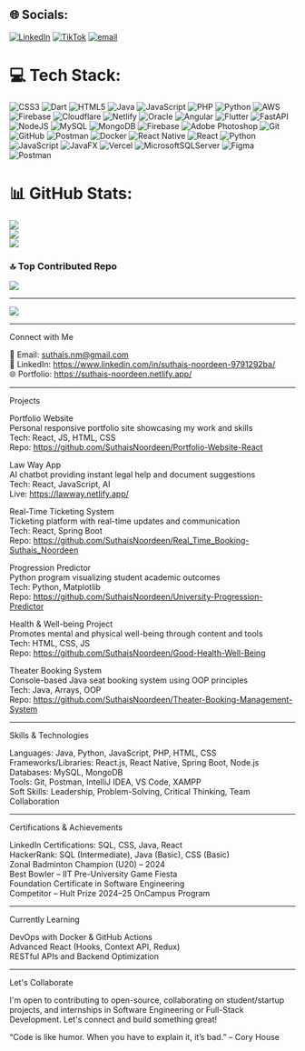 
## 🌐 Socials:
[![LinkedIn](https://img.shields.io/badge/LinkedIn-%230077B5.svg?logo=linkedin&logoColor=white)](https://linkedin.com/in/https://www.linkedin.com/in/suthais-noordeen-9791292ba/) [![TikTok](https://img.shields.io/badge/TikTok-%23000000.svg?logo=TikTok&logoColor=white)](https://tiktok.com/@@suthaisnoordeen) [![email](https://img.shields.io/badge/Email-D14836?logo=gmail&logoColor=white)](mailto:suthais.nm@gmail.com) 

# 💻 Tech Stack:
![CSS3](https://img.shields.io/badge/css3-%231572B6.svg?style=for-the-badge&logo=css3&logoColor=white) ![Dart](https://img.shields.io/badge/dart-%230175C2.svg?style=for-the-badge&logo=dart&logoColor=white) ![HTML5](https://img.shields.io/badge/html5-%23E34F26.svg?style=for-the-badge&logo=html5&logoColor=white) ![Java](https://img.shields.io/badge/java-%23ED8B00.svg?style=for-the-badge&logo=openjdk&logoColor=white) ![JavaScript](https://img.shields.io/badge/javascript-%23323330.svg?style=for-the-badge&logo=javascript&logoColor=%23F7DF1E) ![PHP](https://img.shields.io/badge/php-%23777BB4.svg?style=for-the-badge&logo=php&logoColor=white) ![Python](https://img.shields.io/badge/python-3670A0?style=for-the-badge&logo=python&logoColor=ffdd54) ![AWS](https://img.shields.io/badge/AWS-%23FF9900.svg?style=for-the-badge&logo=amazon-aws&logoColor=white) ![Firebase](https://img.shields.io/badge/firebase-%23039BE5.svg?style=for-the-badge&logo=firebase) ![Cloudflare](https://img.shields.io/badge/Cloudflare-F38020?style=for-the-badge&logo=Cloudflare&logoColor=white) ![Netlify](https://img.shields.io/badge/netlify-%23000000.svg?style=for-the-badge&logo=netlify&logoColor=#00C7B7) ![Oracle](https://img.shields.io/badge/Oracle-F80000?style=for-the-badge&logo=oracle&logoColor=white) ![Angular](https://img.shields.io/badge/angular-%23DD0031.svg?style=for-the-badge&logo=angular&logoColor=white) ![Flutter](https://img.shields.io/badge/Flutter-%2302569B.svg?style=for-the-badge&logo=Flutter&logoColor=white) ![FastAPI](https://img.shields.io/badge/FastAPI-005571?style=for-the-badge&logo=fastapi) ![NodeJS](https://img.shields.io/badge/node.js-6DA55F?style=for-the-badge&logo=node.js&logoColor=white) ![MySQL](https://img.shields.io/badge/mysql-4479A1.svg?style=for-the-badge&logo=mysql&logoColor=white) ![MongoDB](https://img.shields.io/badge/MongoDB-%234ea94b.svg?style=for-the-badge&logo=mongodb&logoColor=white) ![Firebase](https://img.shields.io/badge/firebase-a08021?style=for-the-badge&logo=firebase&logoColor=ffcd34) ![Adobe Photoshop](https://img.shields.io/badge/adobe%20photoshop-%2331A8FF.svg?style=for-the-badge&logo=adobe%20photoshop&logoColor=white) ![Git](https://img.shields.io/badge/git-%23F05033.svg?style=for-the-badge&logo=git&logoColor=white) ![GitHub](https://img.shields.io/badge/github-%23121011.svg?style=for-the-badge&logo=github&logoColor=white) ![Postman](https://img.shields.io/badge/Postman-FF6C37?style=for-the-badge&logo=postman&logoColor=white) ![Docker](https://img.shields.io/badge/docker-%230db7ed.svg?style=for-the-badge&logo=docker&logoColor=white) ![React Native](https://img.shields.io/badge/react_native-%2320232a.svg?style=for-the-badge&logo=react&logoColor=%2361DAFB) ![React](https://img.shields.io/badge/react-%2320232a.svg?style=for-the-badge&logo=react&logoColor=%2361DAFB) ![Python](https://img.shields.io/badge/python-3670A0?style=for-the-badge&logo=python&logoColor=ffdd54) ![JavaScript](https://img.shields.io/badge/javascript-%23323330.svg?style=for-the-badge&logo=javascript&logoColor=%23F7DF1E) ![JavaFX](https://img.shields.io/badge/javafx-%23FF0000.svg?style=for-the-badge&logo=javafx&logoColor=white) ![Vercel](https://img.shields.io/badge/vercel-%23000000.svg?style=for-the-badge&logo=vercel&logoColor=white) ![MicrosoftSQLServer](https://img.shields.io/badge/Microsoft%20SQL%20Server-CC2927?style=for-the-badge&logo=microsoft%20sql%20server&logoColor=white) ![Figma](https://img.shields.io/badge/figma-%23F24E1E.svg?style=for-the-badge&logo=figma&logoColor=white) ![Postman](https://img.shields.io/badge/Postman-FF6C37?style=for-the-badge&logo=postman&logoColor=white)
# 📊 GitHub Stats:
![](https://github-readme-stats.vercel.app/api?username=SuthaisNoordeen&theme=swift&hide_border=false&include_all_commits=true&count_private=false)<br/>
![](https://nirzak-streak-stats.vercel.app/?user=SuthaisNoordeen&theme=swift&hide_border=false)<br/>
![](https://github-readme-stats.vercel.app/api/top-langs/?username=SuthaisNoordeen&theme=swift&hide_border=false&include_all_commits=true&count_private=false&layout=compact)

### 🔝 Top Contributed Repo
![](https://github-contributor-stats.vercel.app/api?username=SuthaisNoordeen&limit=5&theme=dark&combine_all_yearly_contributions=true)

---
[![](https://visitcount.itsvg.in/api?id=SuthaisNoordeen&icon=0&color=0)](https://visitcount.itsvg.in)

<!-- Proudly created with GPRM ( https://gprm.itsvg.in ) -->

---

Connect with Me

📧 Email: suthais.nm@gmail.com  
💼 LinkedIn: https://www.linkedin.com/in/suthais-noordeen-9791292ba/  
🌐 Portfolio: https://suthais-noordeen.netlify.app/  

---

Projects

Portfolio Website  
Personal responsive portfolio site showcasing my work and skills  
Tech: React, JS, HTML, CSS  
Repo: https://github.com/SuthaisNoordeen/Portfolio-Website-React  

Law Way App  
AI chatbot providing instant legal help and document suggestions  
Tech: React, JavaScript, AI  
Live: https://lawway.netlify.app/  

Real-Time Ticketing System  
Ticketing platform with real-time updates and communication  
Tech: React, Spring Boot  
Repo: https://github.com/SuthaisNoordeen/Real_Time_Booking-Suthais_Noordeen  

Progression Predictor  
Python program visualizing student academic outcomes  
Tech: Python, Matplotlib  
Repo: https://github.com/SuthaisNoordeen/University-Progression-Predictor  

Health & Well-being Project  
Promotes mental and physical well-being through content and tools  
Tech: HTML, CSS, JS  
Repo: https://github.com/SuthaisNoordeen/Good-Health-Well-Being  

Theater Booking System  
Console-based Java seat booking system using OOP principles  
Tech: Java, Arrays, OOP  
Repo: https://github.com/SuthaisNoordeen/Theater-Booking-Management-System  

---

Skills & Technologies

Languages: Java, Python, JavaScript, PHP, HTML, CSS  
Frameworks/Libraries: React.js, React Native, Spring Boot, Node.js  
Databases: MySQL, MongoDB  
Tools: Git, Postman, IntelliJ IDEA, VS Code, XAMPP  
Soft Skills: Leadership, Problem-Solving, Critical Thinking, Team Collaboration

---

Certifications & Achievements

LinkedIn Certifications: SQL, CSS, Java, React  
HackerRank: SQL (Intermediate), Java (Basic), CSS (Basic)  
Zonal Badminton Champion (U20) – 2024  
Best Bowler – IIT Pre-University Game Fiesta  
Foundation Certificate in Software Engineering  
Competitor – Hult Prize 2024–25 OnCampus Program

---

Currently Learning

DevOps with Docker & GitHub Actions  
Advanced React (Hooks, Context API, Redux)  
RESTful APIs and Backend Optimization

---

Let's Collaborate

I'm open to contributing to open-source, collaborating on student/startup projects, and internships in Software Engineering or Full-Stack Development. Let's connect and build something great!

“Code is like humor. When you have to explain it, it’s bad.” – Cory House
